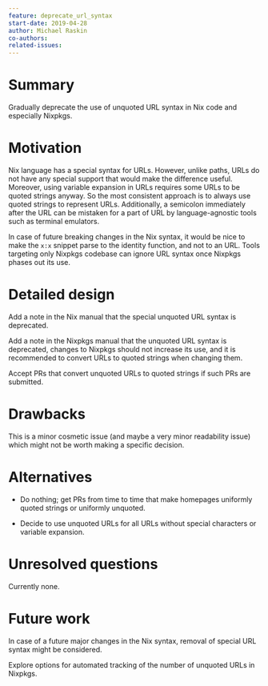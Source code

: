 ```yaml
---
feature: deprecate_url_syntax
start-date: 2019-04-28
author: Michael Raskin
co-authors: 
related-issues: 
---
```


# Summary
[summary]: #summary

Gradually deprecate the use of unquoted URL syntax in Nix code and especially
Nixpkgs.

# Motivation
[motivation]: #motivation

Nix language has a special syntax for URLs. However, unlike paths, URLs do not
have any special support that would make the difference useful. Moreover, using
variable expansion in URLs requires some URLs to be quoted strings anyway. So
the most consistent approach is to always use quoted strings to represent URLs.
Additionally, a semicolon immediately after the URL can be mistaken for a part
of URL by language-agnostic tools such as terminal emulators.

In case of future breaking changes in the Nix syntax, it would be nice to make
the `x:x` snippet parse to the identity function, and not to an URL. Tools
targeting only Nixpkgs codebase can ignore URL syntax once Nixpkgs phases out
its use.

# Detailed design
[design]: #detailed-design

Add a note in the Nix manual that the special unquoted URL syntax is
deprecated.

Add a note in the Nixpkgs manual that the unquoted URL syntax is deprecated,
changes to Nixpkgs should not increase its use, and it is recommended to
convert URLs to quoted strings when changing them.

Accept PRs that convert unquoted URLs to quoted strings if such PRs are
submitted.

# Drawbacks
[drawbacks]: #drawbacks

This is a minor cosmetic issue (and maybe a very minor readability issue) which
might not be worth making a specific decision.

# Alternatives
[alternatives]: #alternatives

* Do nothing; get PRs from time to time that make homepages uniformly quoted
  strings or uniformly unquoted.

* Decide to use unquoted URLs for all URLs without special characters or
  variable expansion.

# Unresolved questions
[unresolved]: #unresolved-questions

Currently none.

# Future work
[future]: #future-work

In case of a future major changes in the Nix syntax, removal of special URL
syntax might be considered.

Explore options for automated tracking of the number of unquoted URLs in 
Nixpkgs.
